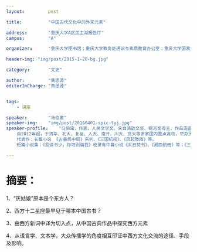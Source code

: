 ```yaml
---
layout:     	post

title:      	"中国古代文化中的外来元素"

address:        "重庆大学A区民主湖报告厅"
campus:         "A"

organizer:   	"重庆大学图书馆；重庆大学教务处通识与素质教育办公室；重庆大学国家大学生文化素质教育基地"

header-img: "img/post/2015-1-20-bg.jpg"

category:		"文史"

author:         "黄思源"
editorInCharge:	"黄思源"


tags:
    - 讲座

speaker:		"马伯庸"
speaker-img:	"img/post/20160401-spic-tyj.jpg"
speaker-profile:	"马伯庸，作家。人民文学奖、朱自清散文奖、银河奖得主，作品涵盖历史、悬疑、文化等领域。于多家主流媒体开设历史文化专栏，有“文字鬼才”之誉。马伯庸擅长以推理对真实史料进行解构和猜想，重组为兼具想像力与真实感的“历史可能性”小说，被评为沿袭“‘五四’以来历史文学创作的谱系”，“文字风格充满奇趣”。 
    自2012年起，于清华、北大、复旦、人大、南开、川大、武大等多家国内重点高校，举办历史文化类专题讲座。
    代表作：长篇小说 《古董局中局》系列、《三国机密》、《风起陇西》等。
    短篇小说集：《我读书少，你可别骗我》收录有中篇小说《末日焚书》、《湘西航班》等；《三国配角演义》收录有《官渡杀人事件》、《风雨洛神赋》、《孔雀东南飞》等。"

---
```

# 摘要：
1、“灰姑娘”原本是个东方人？

2、西方十二星座最早见于哪本中国古书？

3、由西方新词中译为切入点，从中国古典作品中探究西方元素

4、从语言学、文本学，大众传播学的角度相互印证中西方文化交流的途径、手段及影响。